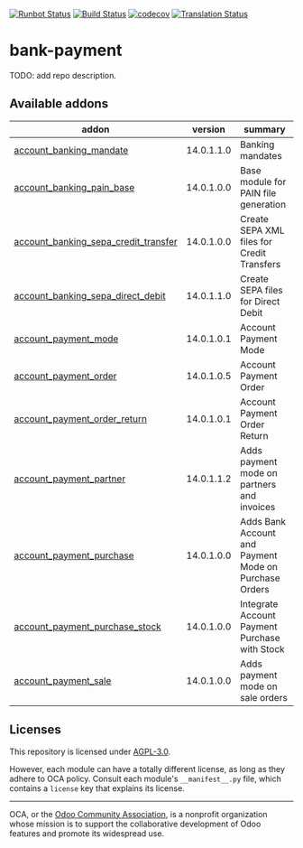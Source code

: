 [![Runbot Status](https://runbot.odoo-community.org/runbot/badge/flat/173/14.0.svg)](https://runbot.odoo-community.org/runbot/repo/github-com-oca-bank-payment-173)
[![Build Status](https://travis-ci.com/OCA/bank-payment.svg?branch=14.0)](https://travis-ci.com/OCA/bank-payment)
[![codecov](https://codecov.io/gh/OCA/bank-payment/branch/14.0/graph/badge.svg)](https://codecov.io/gh/OCA/bank-payment)
[![Translation Status](https://translation.odoo-community.org/widgets/bank-payment-14-0/-/svg-badge.svg)](https://translation.odoo-community.org/engage/bank-payment-14-0/?utm_source=widget)

<!-- /!\ do not modify above this line -->

# bank-payment

TODO: add repo description.

<!-- /!\ do not modify below this line -->

<!-- prettier-ignore-start -->

[//]: # (addons)

Available addons
----------------
addon | version | summary
--- | --- | ---
[account_banking_mandate](account_banking_mandate/) | 14.0.1.1.0 | Banking mandates
[account_banking_pain_base](account_banking_pain_base/) | 14.0.1.0.0 | Base module for PAIN file generation
[account_banking_sepa_credit_transfer](account_banking_sepa_credit_transfer/) | 14.0.1.0.0 | Create SEPA XML files for Credit Transfers
[account_banking_sepa_direct_debit](account_banking_sepa_direct_debit/) | 14.0.1.1.0 | Create SEPA files for Direct Debit
[account_payment_mode](account_payment_mode/) | 14.0.1.0.1 | Account Payment Mode
[account_payment_order](account_payment_order/) | 14.0.1.0.5 | Account Payment Order
[account_payment_order_return](account_payment_order_return/) | 14.0.1.0.1 | Account Payment Order Return
[account_payment_partner](account_payment_partner/) | 14.0.1.1.2 | Adds payment mode on partners and invoices
[account_payment_purchase](account_payment_purchase/) | 14.0.1.0.0 | Adds Bank Account and Payment Mode on Purchase Orders
[account_payment_purchase_stock](account_payment_purchase_stock/) | 14.0.1.0.0 | Integrate Account Payment Purchase with Stock
[account_payment_sale](account_payment_sale/) | 14.0.1.0.0 | Adds payment mode on sale orders

[//]: # (end addons)

<!-- prettier-ignore-end -->

## Licenses

This repository is licensed under [AGPL-3.0](LICENSE).

However, each module can have a totally different license, as long as they adhere to OCA
policy. Consult each module's `__manifest__.py` file, which contains a `license` key
that explains its license.

----

OCA, or the [Odoo Community Association](http://odoo-community.org/), is a nonprofit
organization whose mission is to support the collaborative development of Odoo features
and promote its widespread use.
